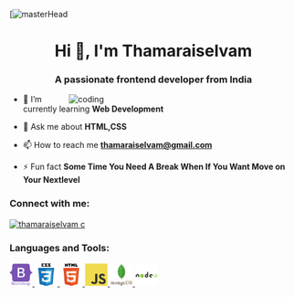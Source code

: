 [![masterHead](https://i.pinimg.com/736x/ca/b9/a9/cab9a9f42d7948a84890950f7da29098.jpg)
<h1 align="center">Hi 👋, I'm Thamaraiselvam</h1>
<h3 align="center">A passionate frontend developer from India</h3>
<img align="right" alt="coding" src="https://st.depositphotos.com/1915171/5109/v/450/depositphotos_51091665-stock-illustration-coder-sign-icon-programmer-symbol.jpg" width="400">

- 🌱 I’m currently learning **Web Development**

- 💬 Ask me about **HTML,CSS**

- 📫 How to reach me **thamaraiselvam@gmail.com**

- ⚡ Fun fact **Some Time You Need A Break When If You Want Move on Your Nextlevel**

<h3 align="left">Connect with me:</h3>
<p align="left">
<a href="https://linkedin.com/in/thamaraiselvam c" target="blank"><img align="center" src="https://raw.githubusercontent.com/rahuldkjain/github-profile-readme-generator/master/src/images/icons/Social/linked-in-alt.svg" alt="thamaraiselvam c" height="30" width="40" /></a>
</p>

<h3 align="left">Languages and Tools:</h3>
<p align="left"> <a href="https://getbootstrap.com" target="_blank" rel="noreferrer"> <img src="https://raw.githubusercontent.com/devicons/devicon/master/icons/bootstrap/bootstrap-plain-wordmark.svg" alt="bootstrap" width="40" height="40"/> </a> <a href="https://www.w3schools.com/css/" target="_blank" rel="noreferrer"> <img src="https://raw.githubusercontent.com/devicons/devicon/master/icons/css3/css3-original-wordmark.svg" alt="css3" width="40" height="40"/> </a> <a href="https://www.w3.org/html/" target="_blank" rel="noreferrer"> <img src="https://raw.githubusercontent.com/devicons/devicon/master/icons/html5/html5-original-wordmark.svg" alt="html5" width="40" height="40"/> </a> <a href="https://developer.mozilla.org/en-US/docs/Web/JavaScript" target="_blank" rel="noreferrer"> <img src="https://raw.githubusercontent.com/devicons/devicon/master/icons/javascript/javascript-original.svg" alt="javascript" width="40" height="40"/> </a> <a href="https://www.mongodb.com/" target="_blank" rel="noreferrer"> <img src="https://raw.githubusercontent.com/devicons/devicon/master/icons/mongodb/mongodb-original-wordmark.svg" alt="mongodb" width="40" height="40"/> </a> <a href="https://nodejs.org" target="_blank" rel="noreferrer"> <img src="https://raw.githubusercontent.com/devicons/devicon/master/icons/nodejs/nodejs-original-wordmark.svg" alt="nodejs" width="40" height="40"/> </a> </p>

